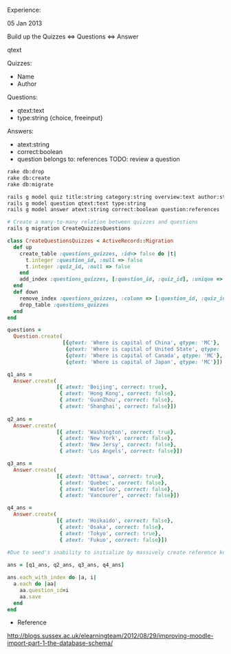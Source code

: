 Experience:

05 Jan 2013

Build up the Quizzes <=> Questions <=> Answer

qtext

Quizzes:
- Name
- Author

Questions:
- qtext:text
- type:string {choice, freeinput}


Answers:
- atext:string
- correct:boolean
- question belongs to: references
TODO: review a question


```sh
rake db:drop
rake db:create
rake db:migrate

rails g model quiz title:string category:string overview:text author:string
rails g model question qtext:text type:string
rails g model answer atext:string correct:boolean question:references

# Create a many-to-many relation between quizzes and questions
rails g migration CreateQuizzesQuestions

```


```ruby
class CreateQuestionsQuizzes < ActiveRecord::Migration
  def up
    create_table :questions_quizzes, :id=> false do |t|
      t.integer :question_id, :null => false
      t.integer :quiz_id, :null => false
    end
    add_index :questions_quizzes, [:question_id, :quiz_id], :unique => true
  end
  def down
    remove_index :questions_quizzes, :column => [:question_id, :quiz_id]
    drop_table :questions_quizzes
  end
end
```


```ruby
questions = 
  Question.create(
                  [{qtext: 'Where is capital of China', qtype: 'MC'},
                   {qtext: 'Where is capital of United State', qtype: 'MC'},
                   {qtext: 'Where is capital of Canada', qtype: 'MC'},
                   {qtext: 'Where is capital of Japan', qtype: 'MC'}])

q1_ans =
  Answer.create(
                [{ atext: 'Beijing', correct: true},
                 { atext: 'Hong Kong', correct: false},
                 { atext: 'GuanZhou', correct: false},
                 { atext: 'Shanghai', correct: false}])
                 
q2_ans =
  Answer.create(
                [{ atext: 'Washington', correct: true},
                 { atext: 'New York', correct: false},
                 { atext: 'New Jersy', correct: false},
                 { atext: 'Los Angels', correct: false}])

q3_ans =
  Answer.create(
                [{ atext: 'Ottawa', correct: true},
                 { atext: 'Quebec', correct: false},
                 { atext: 'Waterloo', correct: false},
                 { atext: 'Vancourer', correct: false}])

q4_ans = 
  Answer.create(
                [{ atext: 'Hoikaido', correct: false},
                 { atext: 'Osaka', correct: false},
                 { atext: 'Tokyo', correct: true},
                 { atext: 'Fukuo', correct: false}])

#Due to seed's inability to initialize by massively create reference key on question_id
                 
ans = [q1_ans, q2_ans, q3_ans, q4_ans]

ans.each_with_index do |a, i|
  a.each do |aa|
    aa.question_id=i
    aa.save
  end
end

```

* Reference

http://blogs.sussex.ac.uk/elearningteam/2012/08/29/improving-moodle-import-part-1-the-database-schema/
